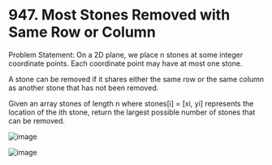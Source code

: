 # 947. Most Stones Removed with Same Row or Column

Problem Statement: On a 2D plane, we place n stones at some integer coordinate points. Each coordinate point may have at most one stone.

A stone can be removed if it shares either the same row or the same column as another stone that has not been removed.

Given an array stones of length n where stones[i] = [xi, yi] represents the location of the ith stone, return the largest possible number of stones that can be removed.

![image](https://github.com/aryanv175/leetcode/assets/91381804/ebe3e853-306b-4427-88d8-9fa66a566cfd)

![image](https://github.com/aryanv175/leetcode/assets/91381804/2fba4142-6cb0-4b57-9c81-28affcd0fe0f)
